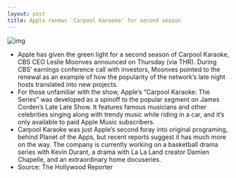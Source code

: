 ```yaml
---
layout: post
title: Apple renews 'Carpool Karaoke' for second season
---
```

![img](http://media.idownloadblog.com/wp-content/uploads/2017/08/Carpool-Karaoke-Shaquille-O-Neal-and-John-Cena.jpg)
* Apple has given the green light for a second season of Carpool Karaoke, CBS CEO Leslie Moonves announced on Thursday (via THR). During CBS’ earnings conference call with investors, Moonves pointed to the renewal as an example of how the popularity of the network’s late night hosts translated into new projects.
* For those unfamiliar with the show, Apple’s “Carpool Karaoke: The Series” was developed as a spinoff to the popular segment on James Corden’s Late Late Show. It features famous musicians and other celebrities singing along with trendy music while riding in a car, and it’s only available to paid Apple Music subscribers.
* Carpool Karaoke was just Apple’s second foray into original programing, behind Planet of the Apps, but recent reports suggest it has much more on the way. The company is currently working on a basketball drama series with Kevin Durant, a drama with La La Land creator Damien Chapelle, and an extraordinary home docuseries.
* Source: The Hollywood Reporter

